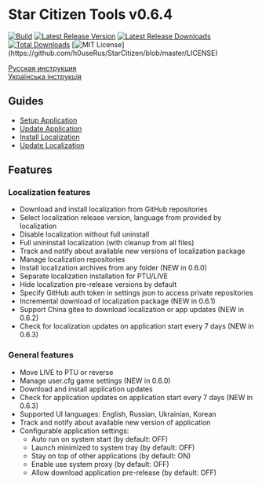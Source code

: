 # Star Citizen Tools v0.6.4
[![Build](https://github.com/h0useRus/StarCitizen/actions/workflows/build.yml/badge.svg?branch=master&event=push)](https://github.com/h0useRus/StarCitizen/actions/workflows/build.yml)
[![Latest Release Version](https://img.shields.io/github/release/h0useRus/StarCitizen?sort=date)](https://github.com/h0useRus/StarCitizen/releases/latest)
[![Latest Release Downloads](https://img.shields.io/github/downloads/h0useRus/StarCitizen/latest/total)](https://github.com/h0useRus/StarCitizen/releases/latest)
[![Total Downloads](https://img.shields.io/github/downloads/h0useRus/StarCitizen/total.svg)](https://github.com/h0useRus/StarCitizen/releases)
[![MIT License](https://img.shields.io/apm/l/atomic-design-ui.svg?)](https://github.com/h0useRus/StarCitizen/blob/master/LICENSE)

[Русская инструкция](README_ru.md)  
[Українcька інструкція](README_uk.md)  

## Guides

- [Setup Application](guide/SETUP_APPLICATION.md)
- [Update Application](guide/UPDATE_APPLICATION.md)
- [Install Localization](guide/INSTALL_LOCALIZATION.md)
- [Update Localization](guide/UPDATE_LOCALIZATION.md)

## Features

### Localization features

- Download and install localization from GitHub repositories
- Select localization release version, language from provided by localization
- Disable localization without full uninstall
- Full unininstall localization (with cleanup from all files)
- Track and notify about available new versions of localization package
- Manage localization repositories
- Install localization archives from any folder (NEW in 0.6.0)
- Separate localization installation for PTU/LIVE
- Hide localization pre-release versions by default
- Specify GitHub auth token in settings json to access private repositories
- Incremental download of localization package (NEW in 0.6.1)
- Support China gitee to download localization or app updates (NEW in 0.6.2)
- Сheck for localization updates on application start every 7 days (NEW in 0.6.3)

### General features

- Move LIVE to PTU or reverse
- Manage user.cfg game settings (NEW in 0.6.0)
- Download and install application updates
- Check for application updates on application start every 7 days (NEW in 0.6.3)
- Supported UI languages: English, Russian, Ukrainian, Korean
- Track and notify about available new version of application
- Configurable application settings:
    - Auto run on system start (by default: OFF)
    - Launch minimized to system tray (by default: OFF)
    - Stay on top of other applications (by default: ON)
    - Enable use system proxy (by default: OFF)
    - Allow download application pre-release (by default: OFF)
